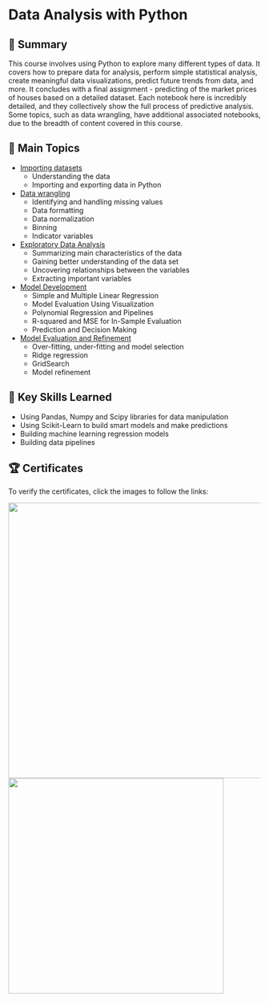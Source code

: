 # Data Analysis with Python

## 📄 Summary
This course involves using Python to explore many different types of data. It covers how to prepare data for analysis, perform simple statistical analysis, create meaningful data visualizations, predict future trends from data, and more. It concludes with a final assignment - predicting of the market prices of houses based on a detailed dataset. Each notebook here is incredibly detailed, and they collectively show the full process of predictive analysis. Some topics, such as data wrangling, have additional associated notebooks, due to the breadth of content covered in this course.

## 📑 Main Topics
* [Importing datasets](https://github.com/mauritsvzb/IBM-Data-Science-Professional-Certificate/tree/main/07.%20Data%20Analysis%20With%20Python/01.%20Importing%20Datasets)
  * Understanding the data
  * Importing and exporting data in Python
* [Data wrangling](https://github.com/mauritsvzb/IBM-Data-Science-Professional-Certificate/tree/main/07.%20Data%20Analysis%20With%20Python/02.%20Data%20Wrangling)
  * Identifying and handling missing values
  * Data formatting
  * Data normalization
  * Binning
  * Indicator variables
* [Exploratory Data Analysis](https://github.com/mauritsvzb/IBM-Data-Science-Professional-Certificate/tree/main/07.%20Data%20Analysis%20With%20Python/03.%20Exploratory%20Data%20Analysis)
  * Summarizing main characteristics of the data
  * Gaining better understanding of the data set
  * Uncovering relationships between the variables
  * Extracting important variables
* [Model Development](https://github.com/mauritsvzb/IBM-Data-Science-Professional-Certificate/tree/main/07.%20Data%20Analysis%20With%20Python/04.%20Model%20Development)
  * Simple and Multiple Linear Regression
  * Model Evaluation Using Visualization
  * Polynomial Regression and Pipelines
  * R-squared and MSE for In-Sample Evaluation
  * Prediction and Decision Making
* [Model Evaluation and Refinement](https://github.com/mauritsvzb/IBM-Data-Science-Professional-Certificate/tree/main/07.%20Data%20Analysis%20With%20Python/05.%20Model%20Evaluation%20and%20Refinement)
  * Over-fitting, under-fitting and model selection
  * Ridge regression
  * GridSearch
  * Model refinement

## 🔑 Key Skills Learned
* Using Pandas, Numpy and Scipy libraries for data manipulation
* Using Scikit-Learn to build smart models and make predictions
* Building machine learning regression models
* Building data pipelines

## 🏆 Certificates
To verify the certificates, click the images to follow the links:

[<img src="https://user-images.githubusercontent.com/13508894/282879035-6c5bf8e2-6210-4fc5-895c-70a0df29118a.png" width="550">](https://www.coursera.org/account/accomplishments/verify/82T45JECYS9C)[<img src="https://user-images.githubusercontent.com/13508894/282879314-43fb4e3d-8359-4d5f-8966-2abcb3a9b9ce.png" width="430">](https://www.credly.com/badges/9c89a9ec-07b2-40e9-8224-c81bef53c71b/public_url)
